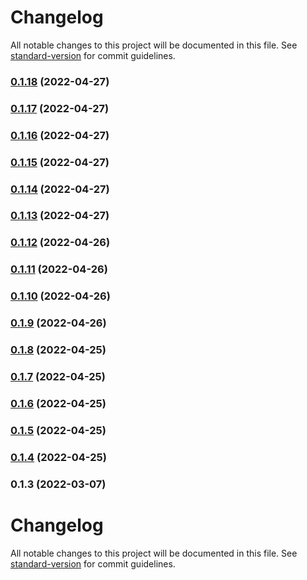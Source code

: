 # Changelog

All notable changes to this project will be documented in this file. See [standard-version](https://github.com/conventional-changelog/standard-version) for commit guidelines.

### [0.1.18](https://github.com/srclaunch/react-hooks/compare/v0.1.17...v0.1.18) (2022-04-27)

### [0.1.17](https://github.com/srclaunch/react-hooks/compare/v0.1.16...v0.1.17) (2022-04-27)

### [0.1.16](https://github.com/srclaunch/react-hooks/compare/v0.1.15...v0.1.16) (2022-04-27)

### [0.1.15](https://github.com/srclaunch/react-hooks/compare/v0.1.14...v0.1.15) (2022-04-27)

### [0.1.14](https://github.com/srclaunch/react-hooks/compare/v0.1.13...v0.1.14) (2022-04-27)

### [0.1.13](https://github.com/srclaunch/react-hooks/compare/v0.1.12...v0.1.13) (2022-04-27)

### [0.1.12](https://github.com/srclaunch/react-hooks/compare/v0.1.11...v0.1.12) (2022-04-26)

### [0.1.11](https://github.com/srclaunch/react-hooks/compare/v0.1.10...v0.1.11) (2022-04-26)

### [0.1.10](https://github.com/srclaunch/react-hooks/compare/v0.1.9...v0.1.10) (2022-04-26)

### [0.1.9](https://github.com/srclaunch/react-hooks/compare/v0.1.8...v0.1.9) (2022-04-26)

### [0.1.8](https://github.com/srclaunch/react-hooks/compare/v0.1.7...v0.1.8) (2022-04-25)

### [0.1.7](https://github.com/srclaunch/react-hooks/compare/v0.1.6...v0.1.7) (2022-04-25)

### [0.1.6](https://github.com/srclaunch/react-hooks/compare/v0.1.5...v0.1.6) (2022-04-25)

### [0.1.5](https://github.com/srclaunch/react-hooks/compare/v0.1.4...v0.1.5) (2022-04-25)

### [0.1.4](https://github.com/srclaunch/react-hooks/compare/v0.1.3...v0.1.4) (2022-04-25)

### 0.1.3 (2022-03-07)

# Changelog

All notable changes to this project will be documented in this file. See [standard-version](https://github.com/conventional-changelog/standard-version) for commit guidelines.
